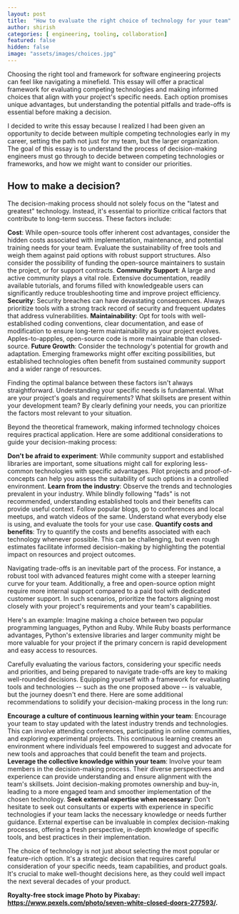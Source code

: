 ```yaml
---
layout: post
title:  "How to evaluate the right choice of technology for your team"
author: shirish
categories: [ engineering, tooling, collaboration]
featured: false
hidden: false
image: "assets/images/choices.jpg"
---
```


Choosing the right tool and framework for software engineering projects can feel like navigating a minefield. This essay will offer a practical framework for evaluating competing technologies and making informed choices that align with your project's specific needs. Each option promises unique advantages, but understanding the potential pitfalls and trade-offs is essential before making a decision.

I decided to write this essay because I realized I had been given an opportunity to decide between multiple competing technologies early in my career, setting the path not just for my team, but the larger organization. The goal of this essay is to understand the process of decision-making engineers must go through to decide between competing technologies or frameworks, and how we might want to consider our priorities.

## How to make a decision?

The decision-making process should not solely focus on the "latest and greatest" technology. Instead, it's essential to prioritize critical factors that contribute to long-term success. These factors include:

**Cost**: While open-source tools offer inherent cost advantages, consider the hidden costs associated with implementation, maintenance, and potential training needs for your team. Evaluate the sustainability of free tools and weigh them against paid options with robust support structures. Also consider the possibility of funding the open-source maintainers to sustain the project, or for support contracts.
**Community Support**: A large and active community plays a vital role. Extensive documentation, readily available tutorials, and forums filled with knowledgeable users can significantly reduce troubleshooting time and improve project efficiency.
**Security**: Security breaches can have devastating consequences. Always prioritize tools with a strong track record of security and frequent updates that address vulnerabilities.
**Maintainability**: Opt for tools with well-established coding conventions, clear documentation, and ease of modification to ensure long-term maintainability as your project evolves. Apples-to-appples, open-source code is more maintainable than closed-source.
**Future Growth**: Consider the technology's potential for growth and adaptation. Emerging frameworks might offer exciting possibilities, but established technologies often benefit from sustained community support and a wider range of resources.

Finding the optimal balance between these factors isn't always straightforward. Understanding your specific needs is fundamental. What are your project's goals and requirements? What skillsets are present within your development team? By clearly defining your needs, you can prioritize the factors most relevant to your situation.

Beyond the theoretical framework, making informed technology choices requires practical application. Here are some additional considerations to guide your decision-making process:

**Don't be afraid to experiment**: While community support and established libraries are important, some situations might call for exploring less-common technologies with specific advantages. Pilot projects and proof-of-concepts can help you assess the suitability of such options in a controlled environment.
**Learn from the industry**: Observe the trends and technologies prevalent in your industry. While blindly following "fads" is not recommended, understanding established tools and their benefits can provide useful context. Follow popular blogs, go to conferences and local meetups, and watch videos of the same. Understand what everybody else is using, and evaluate the tools for your use case.
**Quantify costs and benefits**: Try to quantify the costs and benefits associated with each technology whenever possible. This can be challenging, but even rough estimates facilitate informed decision-making by highlighting the potential impact on resources and project outcomes.

Navigating trade-offs is an inevitable part of the process. For instance, a robust tool with advanced features might come with a steeper learning curve for your team. Additionally, a free and open-source option might require more internal support compared to a paid tool with dedicated customer support. In such scenarios, prioritize the factors aligning most closely with your project's requirements and your team's capabilities.

Here's an example: Imagine making a choice between two popular programming languages, Python and Ruby. While Ruby boasts performance advantages, Python's extensive libraries and larger community might be more valuable for your project if the primary concern is rapid development and easy access to resources.

Carefully evaluating the various factors, considering your specific needs and priorities, and being prepared to navigate trade-offs are key to making well-rounded decisions. Equipping yourself with a framework for evaluating tools and technologies -- such as the one proposed above -- is valuable, but the journey doesn't end there. Here are some additional recommendations to solidify your decision-making process in the long run:

**Encourage a culture of continuous learning within your team**: Encourage your team to stay updated with the latest industry trends and technologies. This can involve attending conferences, participating in online communities, and exploring experimental projects. This continuous learning creates an environment where individuals feel empowered to suggest and advocate for new tools and approaches that could benefit the team and projects.
**Leverage the collective knowledge within your team**: Involve your team members in the decision-making process. Their diverse perspectives and experience can provide understanding and ensure alignment with the team's skillsets. Joint decision-making promotes ownership and buy-in, leading to a more engaged team and smoother implementation of the chosen technology.
**Seek external expertise when necessary**: Don't hesitate to seek out consultants or experts with experience in specific technologies if your team lacks the necessary knowledge or needs further guidance. External expertise can be invaluable in complex decision-making processes, offering a fresh perspective, in-depth knowledge of specific tools, and best practices in their implementation.

The choice of technology is not just about selecting the most popular or feature-rich option. It's a strategic decision that requires careful consideration of your specific needs, team capabilities, and product goals. It's crucial to make well-thought decisions here, as they could well impact the next several decades of your product.

__Royalty-free stock image Photo by Pixabay: https://www.pexels.com/photo/seven-white-closed-doors-277593/.__